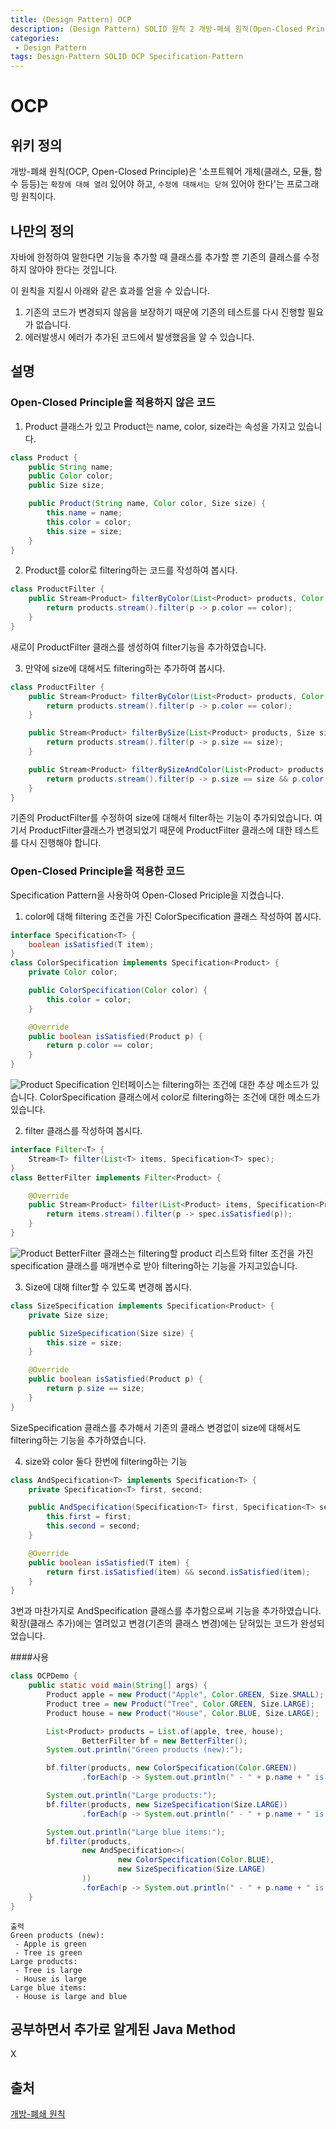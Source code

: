 ```yaml
---
title: (Design Pattern) OCP
description: (Design Pattern) SOLID 원칙 2 개방-폐쇄 원칙(Open-Closed Principle)에 대해 알아보자.
categories:
 - Design Pattern
tags: Design-Pattern SOLID OCP Specification-Pattern
---
```

# OCP

## 위키 정의
개방-폐쇄 원칙(OCP, Open-Closed Principle)은 '소프트웨어 개체(클래스, 모듈, 함수 등등)는 `확장에 대해 열려` 있어야 하고, `수정에 대해서는 닫혀` 있어야 한다'는 프로그래밍 원칙이다.

## 나만의 정의
자바에 한정하여 말한다면 기능을 추가할 때 클래스를 추가할 뿐 기존의 클래스를 수정하지 않아야 한다는 것입니다.

이 원칙을 지킬시 아래와 같은 효과를 얻을 수 있습니다.
1. 기존의 코드가 변경되지 않음을 보장하기 때문에 기존의 테스트를 다시 진행할 필요가 없습니다.
2. 에러발생시 에러가 추가된 코드에서 발생했음을 알 수 있습니다.

## 설명
### Open-Closed Principle을 적용하지 않은 코드
1. Product 클래스가 있고 Product는 name, color, size라는 속성을 가지고 있습니다.
```java
class Product {
    public String name;
    public Color color;
    public Size size;

    public Product(String name, Color color, Size size) {
        this.name = name;
        this.color = color;
        this.size = size;
    }
}
```

2. Product를 color로 filtering하는 코드를 작성하여 봅시다.
```java
class ProductFilter {
    public Stream<Product> filterByColor(List<Product> products, Color color) {
        return products.stream().filter(p -> p.color == color);
    }
}
```
새로이 ProductFilter 클래스를 생성하여 filter기능을 추가하였습니다.

3. 만약에 size에 대해서도 filtering하는 추가하여 봅시다.
```java
class ProductFilter {
    public Stream<Product> filterByColor(List<Product> products, Color color) {
        return products.stream().filter(p -> p.color == color);
    }

    public Stream<Product> filterBySize(List<Product> products, Size size) {
        return products.stream().filter(p -> p.size == size);
    }

    public Stream<Product> filterBySizeAndColor(List<Product> products, Size size, Color color) {
        return products.stream().filter(p -> p.size == size && p.color == color);
    }
}
```
기존의 ProductFilter를 수정하여 size에 대해서 filter하는 기능이 추가되었습니다.
여기서 ProductFilter클래스가 변경되었기 때문에 ProductFilter 클래스에 대한 테스트를 다시 진행해야 합니다.

### Open-Closed Principle을 적용한 코드
Specification Pattern을 사용하여 Open-Closed Priciple을 지켰습니다.

1. color에 대해 filtering 조건을 가진 ColorSpecification 클래스 작성하여 봅시다.
```java
interface Specification<T> {
    boolean isSatisfied(T item);
}
class ColorSpecification implements Specification<Product> {
    private Color color;

    public ColorSpecification(Color color) {
        this.color = color;
    }

    @Override
    public boolean isSatisfied(Product p) {
        return p.color == color;
    }
}
```
![Product](https://raw.githubusercontent.com/Alencion/Alencion.github.io/master/assets/images/2020-06-25-OCP-1.PNG)
Specification 인터페이스는 filtering하는 조건에 대한 추상 메소드가 있습니다.
ColorSpecification 클래스에서 color로 filtering하는 조건에 대한 메소드가 있습니다.

2. filter 클래스를 작성하여 봅시다.
```java
interface Filter<T> {
    Stream<T> filter(List<T> items, Specification<T> spec);
}
class BetterFilter implements Filter<Product> {

    @Override
    public Stream<Product> filter(List<Product> items, Specification<Product> spec) {
        return items.stream().filter(p -> spec.isSatisfied(p));
    }
}
```
![Product](https://raw.githubusercontent.com/Alencion/Alencion.github.io/master/assets/images/2020-06-25-OCP-2.PNG)
BetterFilter 클래스는 filtering할 product 리스트와 filter 조건을 가진 specification 클래스를 매개변수로 받아 filtering하는 기능을 가지고있습니다.

3. Size에 대해 filter할 수 있도록 변경해 봅시다.
```java
class SizeSpecification implements Specification<Product> {
    private Size size;

    public SizeSpecification(Size size) {
        this.size = size;
    }

    @Override
    public boolean isSatisfied(Product p) {
        return p.size == size;
    }
}
```
SizeSpecification 클래스를 추가해서 기존의 클래스 변경없이 size에 대해서도 filtering하는 기능을 추가하였습니다.

4. size와 color 둘다 한번에 filtering하는 기능
```java
class AndSpecification<T> implements Specification<T> {
    private Specification<T> first, second;

    public AndSpecification(Specification<T> first, Specification<T> second) {
        this.first = first;
        this.second = second;
    }

    @Override
    public boolean isSatisfied(T item) {
        return first.isSatisfied(item) && second.isSatisfied(item);
    }
}
```
3번과 마찬가지로 AndSpecification 클래스를 추가함으로써 기능을 추가하였습니다.
확장(클래스 추가)에는 열려있고 변경(기존의 클래스 변경)에는 닫혀있는 코드가 완성되었습니다.

####사용
```java
class OCPDemo {
    public static void main(String[] args) {
        Product apple = new Product("Apple", Color.GREEN, Size.SMALL);
        Product tree = new Product("Tree", Color.GREEN, Size.LARGE);
        Product house = new Product("House", Color.BLUE, Size.LARGE);

        List<Product> products = List.of(apple, tree, house);
                BetterFilter bf = new BetterFilter();
        System.out.println("Green products (new):");

        bf.filter(products, new ColorSpecification(Color.GREEN))
                .forEach(p -> System.out.println(" - " + p.name + " is green"));

        System.out.println("Large products:");
        bf.filter(products, new SizeSpecification(Size.LARGE))
                .forEach(p -> System.out.println(" - " + p.name + " is large"));

        System.out.println("Large blue items:");
        bf.filter(products,
                new AndSpecification<>(
                        new ColorSpecification(Color.BLUE),
                        new SizeSpecification(Size.LARGE)
                ))
                .forEach(p -> System.out.println(" - " + p.name + " is large and blue"));
    }
}
```
```
출력
Green products (new):
 - Apple is green
 - Tree is green
Large products:
 - Tree is large
 - House is large
Large blue items:
 - House is large and blue
```
## 공부하면서 추가로 알게된 Java Method
X

## 출처
[개방-폐쇄 원칙](https://ko.wikipedia.org/wiki/개방-폐쇄_원칙)